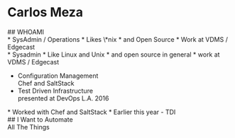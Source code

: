 # Carlos Meza

<section>
## WHOAMI

</section>
<!-- -->

<section>
* SysAdmin / Operations
* Likes \*nix <!-- .element: class="fragment" -->
* and Open Source <!-- .element: class="fragment" -->
* Work at VDMS / Edgecast <!-- .element: class="fragment" -->

<aside class="notes">
* Sysadmin
* Like Linux and Unix
* and open source in general
* work at VDMS / Edgecast
</aside>
</section>
<!-- -->

<section>

* Configuration Management<br />Chef and SaltStack
* Test Driven Infrastructure<br>presented at DevOps L.A. 2016<!-- .element: class="fragment" -->

<aside class="notes">
* Worked with Chef and SaltStack
* Earlier this year - TDI
</aside>
</section>
<!-- -->

<section>
## I Want to Automate<br />All The Things
<aside class="notes">
</aside>
</section>
<!-- -->

